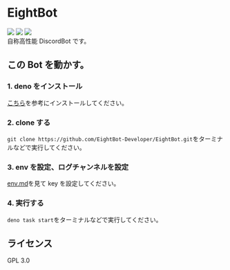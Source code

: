 # EightBot

<img src="https://discord.com/api/guilds/980051727820664832/embed.png"/> <img src="https://img.shields.io/badge/Deno- 1.x -black"/> <img src="https://img.shields.io/badge/EightBot-v2.3.0%20beta-blue"/><br>
自称高性能 DiscordBot です。<br>

## この Bot を動かす。

### 1. deno をインストール

[こちら](https://deno.land/manual/getting_started/installation)を参考にインストールしてください。

### 2. clone する

`git clone https://github.com/EightBot-Developer/EightBot.git`をターミナルなどで実行してください。

### 3. env を設定、ログチャンネルを設定

[env.md](https://github.com/EightBot-Developer/EightBot/blob/main/src/env/env.md)を見て key を設定してください。

### 4. 実行する

`deno task start`をターミナルなどで実行してください。

## ライセンス

GPL 3.0
